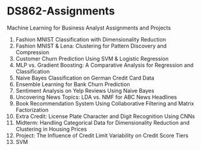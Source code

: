 # DS862-Assignments
Machine Learning for Business Analyst Assignments and Projects

1. Fashion MNIST Classification with Dimensionality Reduction
2. Fashion MNIST & Lena: Clustering for Pattern Discovery and Compression
3. Customer Churn Prediction Using SVM & Logistic Regression
4. MLP vs. Gradient Boosting: A Comparative Analysis for Regression and Classification
5. Naive Bayes Classification on German Credit Card Data
6. Ensemble Learning for Bank Churn Prediction
7. Sentiment Analysis on Yelp Reviews Using Naive Bayes
8. Uncovering News Topics: LDA vs. NMF for ABC News Headlines
9. Book Recommendation System Using Collaborative Filtering and Matrix Factorization
10. Extra Credit: License Plate Character and Digit Recognition Using CNNs
11. Midterm: Handling Categorical Data for Dimensionality Reduction and Clustering in Housing Prices
12. Project: The Influence of Credit Limit Variability on Credit Score Tiers
13. SVM
